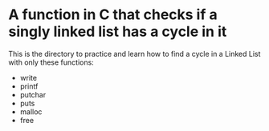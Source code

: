 #  A function in C that checks if a singly linked list has a cycle in it

This is the directory to practice and learn how to find a cycle in a Linked List with only these functions:
* write
* printf
* putchar
* puts
* malloc
* free
